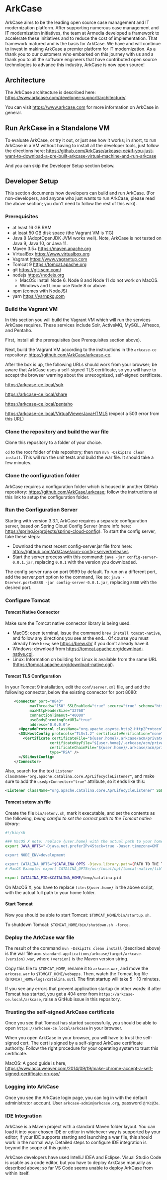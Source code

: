 # ArkCase

ArkCase aims to be the leading open source case management and IT modernization platform. After supporting numerous case management and IT modernization initiatives, the team at Armedia developed a framework to accelerate these initiatives and to reduce the cost of implementation.  That framework matured and is the basis for ArkCase.  We have and will continue to invest in making ArkCase a premier platform for IT modernization.  As a thank you to our customers who embarked on this journey with us and a thank you to all the software engineers that have contributed open source technologies to advance this industry, ArkCase is now open source!

## Architecture

The ArkCase architecture is described here: https://www.arkcase.com/developer-support/architecture/.  

You can visit https://www.arkcase.com for more information on ArkCase in general.

## Run ArkCase in a Standalone VM

To evaluate ArkCase, or try it out, or just see how it works; in short, to run ArkCase in a VM without having to install all the developer tools, just follow the directions here: https://github.com/ArkCase/arkcase-ce#if-you-just-want-to-download-a-pre-built-arkcase-virtual-machine-and-run-arkcase

And you can skip the Developer Setup section below.

## Developer Setup

This section documents how developers can build and run ArkCase.  (For non-developers, and anyone who just wants to run ArkCase, please read the above section; you don't need to follow the rest of this wiki).

### Prerequisites

* at least 16 GB RAM
* at least 50 GB disk space (the Vagrant VM is 11G)
* Java 8 (AdoptOpenJDK JVM works well).  Note, ArkCase is not tested on Java 9, Java 10, or Java 11.
* Maven 3.5+ <https://maven.apache.org>
* VirtualBox <https://www.virtualbox.org>
* Vagrant <https://www.vagrantup.com>
* Tomcat 9 <https://tomcat.apache.org>
* git <https://git-scm.com/>
* nodejs <https://nodejs.org>
    * MacOS: install Node 6.  Node 8 and Node 11 do not work on MacOS.  
    * Windows and Linux: use Node 8 or above.
* npm (comes with NodeJS)
* yarn <https://yarnpkg.com>

### Build the Vagrant VM

In this section you will build the Vagrant VM which will run the services ArkCase requires.  These services include Solr, ActiveMQ, MySQL, Alfresco, and Pentaho. 

First, install all the prerequisites (see Prerequisites section above).

Next, build the Vagrant VM according to the instructions in the `arkcase-ce` repository: <https://github.com/ArkCase/arkcase-ce>.

After the box is up, the following URLs should work from your browser; be aware that ArkCase uses a self-signed TLS certificate, so you will have to accept the browser warning about the unrecognized, self-signed certificate. 

https://arkcase-ce.local/solr

https://arkcase-ce.local/share

https://arkcase-ce.local/pentaho

https://arkcase-ce.local/VirtualViewerJavaHTML5 (expect a 503 error from this URL)

### Clone the repository and build the war file

Clone this repository to a folder of your choice.

`cd` to the root folder of this repository; then run `mvn -DskipITs clean install`.  This will run the unit tests and build the war file.  It should take a few minutes.

### Clone the configuration folder

ArkCase requires a configuration folder which is housed in another GitHub repository: https://github.com/ArkCase/.arkcase; follow the instructions at this link to setup the configuration folder.

### Run the Configuration Server

Starting with version 3.3.1, ArkCase requires a separate configuration server, based on Spring Cloud Config Server (more info here: https://spring.io/projects/spring-cloud-config).  To start the config server, take these steps:

* Download the most recent config-server.jar file from here: https://github.com/ArkCase/acm-config-server/releases
* Start the server process with this command: `java -jar config-server-0.0.1.jar`, replacing `0.0.1` with the version you downloaded.

The config server runs on port 9999 by default.  To run on a different port, add the server.port option to the command, like so: `java -Dserver.port=8888 -jar config-server-0.0.1.jar`, replacing `8888` with the desired port.

### Configure Tomcat

#### Tomcat Native Connector

Make sure the Tomcat native connector library is being used.  

* MacOS: open terminal, issue the command `brew install tomcat-native`, and follow any directions you see at the end... Of course you must already have `brew`; see <https://brew.sh/> if you don't already have it.
* Windows: download from https://tomcat.apache.org/download-native.cgi. 
* Linux: Information on building for Linux is available from the same URL (https://tomcat.apache.org/download-native.cgi).

#### Tomcat TLS Configuration

In your Tomcat 9 installation, edit the `conf/server.xml` file, and add the following connector, below the existing connector for port 8080:

```xml
    <Connector port="8843"
           maxThreads="150" SSLEnabled="true" secure="true" scheme="https"
           maxHttpHeaderSize="32768"
           connectionTimeout="40000"
           useBodyEncodingForURI="true"
           address="0.0.0.0">
      <UpgradeProtocol className="org.apache.coyote.http2.Http2Protocol" />
      <SSLHostConfig protocols="TLSv1.2" certificateVerification="none">
        <Certificate certificateFile="${user.home}/.arkcase/acm/private/acm-arkcase.crt"
                    certificateKeyFile="${user.home}/.arkcase/acm/private/acm-arkcase.rsa.pem"
                    certificateChainFile="${user.home}/.arkcase/acm/private/arkcase-ca.crt"
                    type="RSA" />
      </SSLHostConfig>
    </Connector>
```

Also, search for the text `Listener className="org.apache.catalina.core.AprLifecycleListener"`, and make sure to add the `useAprConnector="true"` attribute, so it ends like this:

```xml
<Listener className="org.apache.catalina.core.AprLifecycleListener" SSLEngine="on" useAprConnector="true"/>
``` 

#### Tomcat setenv.sh file

Create the file `bin/setenv.sh`, mark it executable, and set the contents as the following, *being careful to set the correct path to the Tomcat native library*:

```bash
#!/bin/sh

### MacOS X note: replace {user.home} with the actual path to your home folder, e.g. /Users/dmiller
export JAVA_OPTS="-Djava.net.preferIPv4Stack=true -Duser.timezone=GMT  -Djavax.net.ssl.keyStorePassword=password -Djavax.net.ssl.trustStorePassword=password -Djavax.net.ssl.keyStore=${user.home}/.arkcase/acm/private/arkcase.ks -Djavax.net.ssl.trustStore=${user.home}/.arkcase/acm/private/arkcase.ts -Dspring.profiles.active=ldap -Dacm.configurationserver.propertyfile="${user.home}/.arkcase/acm/conf.yml -Xms1024M -Xmx1024M"

export NODE_ENV=development

export CATALINA_OPTS="$CATALINA_OPTS -Djava.library.path=(PATH TO THE TOMCAT NATIVE LIBRARY)
# MacOS Example: export CATALINA_OPTS=/usr/local/opt/tomcat-native/lib"

export CATALINA_PID=$CATALINA_HOME/temp/catalina.pid
```

On MacOS X, you have to replace `file:${user.home}` in the above script, with the actual full path to your home folder.

#### Start Tomcat

Now you should be able to start Tomcat: `$TOMCAT_HOME/bin/startup.sh`.  

To shutdown Tomcat: `$TOMCAT_HOME/bin/shutdown.sh -force`.

### Deploy the ArkCase war file

The result of the command `mvn -DskipITs clean install` (described above) is the war file `acm-standard-applications/arkcase/target/arkcase-(version).war`, where `(version)` is the Maven version string.

Copy this file to `$TOMCAT_HOME`, rename it to `arkcase.war`, and move the `arkcase.war` to `$TOMCAT_HOME/webapps`.  Then, watch the Tomcat log file (`$TOMCAT_HOME/logs/catalina.out`).  The first startup will take 5 - 10 minutes. 

If you see any errors that prevent application startup (in other words: if after Tomcat has started, you get a 404 error from `https://arkcase-ce.local/arkcase`, raise a GitHub issue in this repository.

### Trusting the self-signed ArkCase certificate

Once you see that Tomcat has started successfully, you should be able to open `https://arkcase-ce.local/arkcase` in your browser.

When you open ArkCase in your browser, you will have to trust the self-signed cert.  The cert is signed by a self-signed ArkCase certificate authority.  Follow the right procedure for your operating system to trust this certificate.

MacOS: A good guide is here, https://www.accuweaver.com/2014/09/19/make-chrome-accept-a-self-signed-certificate-on-osx/

### Logging into ArkCase

Once you see the ArkCase login page, you can log in with the default administrator account.  User `arkcase-admin@arkcase.org`, password `@rKc@3e`.

### IDE Integration

ArkCase is a Maven project with a standard Maven folder layout.  You can load it into your chosen IDE or editor in whichever way is supported by your editor; if your IDE supports starting and launching a war file, this should work in the normal way.  Detailed steps to configure IDE integration is beyond the scope of this guide.

ArkCase developers have used IntelliJ IDEA and Eclipse.  Visual Studio Code is usable as a code editor, but you have to deploy ArkCase manually as described above; so far VS Code seems unable to deploy ArkCase from within itself.

